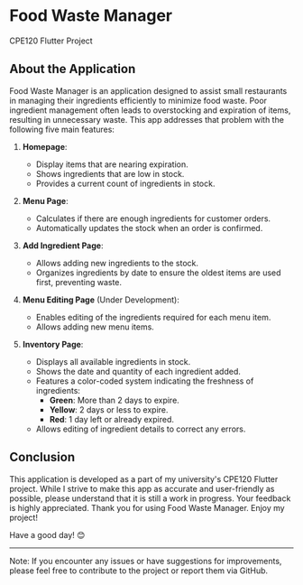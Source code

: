 # Food Waste Manager

CPE120 Flutter Project

## About the Application

Food Waste Manager is an application designed to assist small restaurants in managing their ingredients efficiently to minimize food waste. Poor ingredient management often leads to overstocking and expiration of items, resulting in unnecessary waste. This app addresses that problem with the following five main features:

1. **Homepage**:  
    - Display items that are nearing expiration.  
    - Shows ingredients that are low in stock.  
    - Provides a current count of ingredients in stock.

2. **Menu Page**:  
    - Calculates if there are enough ingredients for customer orders.  
    - Automatically updates the stock when an order is confirmed.

3. **Add Ingredient Page**:  
    - Allows adding new ingredients to the stock.  
    - Organizes ingredients by date to ensure the oldest items are used first, preventing waste.

4. **Menu Editing Page** (Under Development):  
    - Enables editing of the ingredients required for each menu item.  
    - Allows adding new menu items.

5. **Inventory Page**:  
    - Displays all available ingredients in stock.  
    - Shows the date and quantity of each ingredient added.  
    - Features a color-coded system indicating the freshness of ingredients:  
        - **Green**: More than 2 days to expire.  
        - **Yellow**: 2 days or less to expire.  
        - **Red**: 1 day left or already expired.  
    - Allows editing of ingredient details to correct any errors.

## Conclusion

This application is developed as a part of my university's CPE120 Flutter project. While I strive to make this app as accurate and user-friendly as possible, please understand that it is still a work in progress. Your feedback is highly appreciated. Thank you for using Food Waste Manager. Enjoy my project!

Have a good day! 😊

---

Note: If you encounter any issues or have suggestions for improvements, please feel free to contribute to the project or report them via GitHub.

